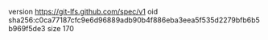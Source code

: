 version https://git-lfs.github.com/spec/v1
oid sha256:c0ca77187cfc9e6d96889adb90b4f886eba3eea5f535d2279bfb6b5b969f5de3
size 170
